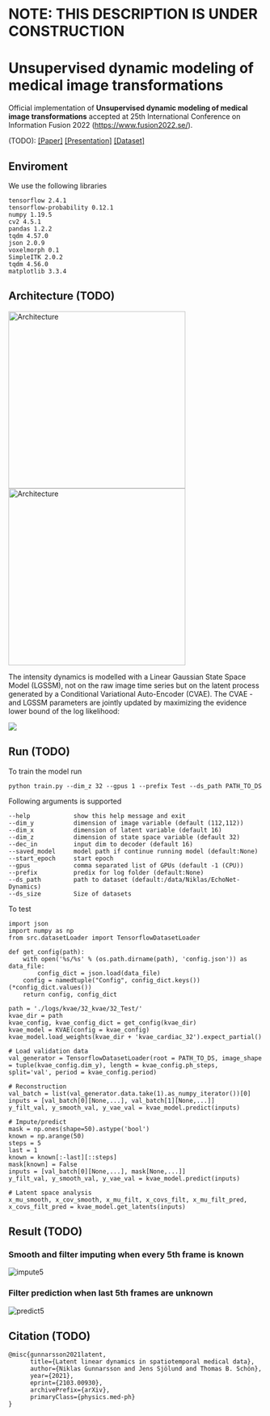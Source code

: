 # NOTE: THIS DESCRIPTION IS UNDER CONSTRUCTION

# Unsupervised dynamic modeling of medical image transformations
Official implementation of **Unsupervised dynamic modeling of medical
image transformations** accepted at 25th International Conference on Information Fusion 2022 (https://www.fusion2022.se/).

(TODO): [[Paper]](https://arxiv.org/abs/2103.00930) [[Presentation]](https://drive.google.com/file/d/10FoyxB1BT0c3Ej_vSuMIPv5-G0mtKmI-/view?usp=sharing) [[Dataset]](https://echonet.github.io/dynamic/)

## Enviroment
We use the following libraries

```
tensorflow 2.4.1
tensorflow-probability 0.12.1
numpy 1.19.5
cv2 4.5.1
pandas 1.2.2
tqdm 4.57.0
json 2.0.9
voxelmorph 0.1
SimpleITK 2.0.2
tqdm 4.56.0
matplotlib 3.3.4
```

## Architecture (TODO)
<img src="https://user-images.githubusercontent.com/10964648/141752830-dcfaa9ba-d009-400f-8c22-895fad8da666.PNG" alt="Architecture" width="350"/>

<img src="https://user-images.githubusercontent.com/10964648/109638288-239ba300-7b4e-11eb-9450-4e1e60f2a86c.PNG" alt="Architecture" width="350"/>

The intensity dynamics is modelled with a Linear Gaussian State Space Model (LGSSM), not on the raw image time series but on the latent process generated by a Conditional Variational Auto-Encoder (CVAE). The CVAE - and LGSSM parameters are jointly updated by maximizing the evidence lower bound of the log likelihood:

<img src="https://render.githubusercontent.com/render/math?math=\log p_\theta(\mathbf{y} \mid y_M) \geq \mathbb{E}_{q_{\phi}(\mathbf{x}, x_M \mid \mathbf{y}, y_M)}          \Big[\log \dfrac{p_\theta(\mathbf{y}\mid \mathbf{x}, y_M)}{q_\phi(\mathbf{x}, x_M\mid \mathbf{y}, y_M)} + \mathbb{E}_{p_\gamma(\mathbf{z}\mid \mathbf{x}, x_M)}\Big[\dfrac{p_\gamma(\mathbf{x}, \mathbf{z} \mid x_M)}{p_\gamma(\mathbf{z} \mid \mathbf{x}, x_M)}\Big]\Big].">

## Run (TODO)
To train the model run
```
python train.py --dim_z 32 --gpus 1 --prefix Test --ds_path PATH_TO_DS
```
Following arguments is supported
```
--help            show this help message and exit
--dim_y           dimension of image variable (default (112,112))
--dim_x           dimension of latent variable (default 16)
--dim_z           dimension of state space variable (default 32)
--dec_in          input dim to decoder (default 16)
--saved_model     model path if continue running model (default:None)
--start_epoch     start epoch
--gpus            comma separated list of GPUs (default -1 (CPU))
--prefix          predix for log folder (default:None)
--ds_path         path to dataset (default:/data/Niklas/EchoNet-Dynamics)
--ds_size         Size of datasets
```

To test
```
import json
import numpy as np
from src.datasetLoader import TensorflowDatasetLoader

def get_config(path):
    with open('%s/%s' % (os.path.dirname(path), 'config.json')) as data_file:
        config_dict = json.load(data_file)
    config = namedtuple("Config", config_dict.keys())(*config_dict.values())
    return config, config_dict
    
path = './logs/kvae/32_kvae/32_Test/'
kvae_dir = path
kvae_config, kvae_config_dict = get_config(kvae_dir)
kvae_model = KVAE(config = kvae_config)
kvae_model.load_weights(kvae_dir + 'kvae_cardiac_32').expect_partial()

# Load validation data
val_generator = TensorflowDatasetLoader(root = PATH_TO_DS, image_shape = tuple(kvae_config.dim_y), length = kvae_config.ph_steps, split='val', period = kvae_config.period)

# Reconstruction 
val_batch = list(val_generator.data.take(1).as_numpy_iterator())[0]
inputs = [val_batch[0][None,...], val_batch[1][None,...]]
y_filt_val, y_smooth_val, y_vae_val = kvae_model.predict(inputs)

# Impute/predict
mask = np.ones(shape=50).astype('bool')
known = np.arange(50)
steps = 5
last = 1
known = known[:-last][::steps]
mask[known] = False
inputs = [val_batch[0][None,...], mask[None,...]]
y_filt_val, y_smooth_val, y_vae_val = kvae_model.predict(inputs)

# Latent space analysis
x_mu_smooth, x_cov_smooth, x_mu_filt, x_covs_filt, x_mu_filt_pred, x_covs_filt_pred = kvae_model.get_latents(inputs)
```

## Result (TODO)
### Smooth and filter imputing when every 5th frame is known
![impute5](https://user-images.githubusercontent.com/10964648/109649372-1dacbe80-7b5c-11eb-978f-09ff9ae47c05.gif)

### Filter prediction when last 5th frames are unknown
![predict5](https://user-images.githubusercontent.com/10964648/109648801-55ffcd00-7b5b-11eb-9f0e-dc559ebc6d5d.gif)

## Citation (TODO)
```
@misc{gunnarsson2021latent,
      title={Latent linear dynamics in spatiotemporal medical data}, 
      author={Niklas Gunnarsson and Jens Sjölund and Thomas B. Schön},
      year={2021},
      eprint={2103.00930},
      archivePrefix={arXiv},
      primaryClass={physics.med-ph}
}
```
